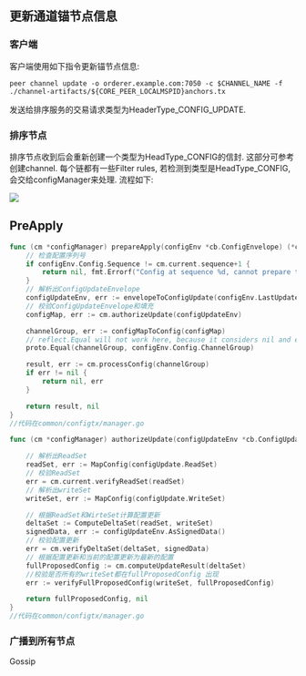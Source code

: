 ## 更新通道锚节点信息

### 客户端

客户端使用如下指令更新锚节点信息:

```shell
peer channel update -o orderer.example.com:7050 -c $CHANNEL_NAME -f ./channel-artifacts/${CORE_PEER_LOCALMSPID}anchors.tx
```

发送给排序服务的交易请求类型为HeaderType_CONFIG_UPDATE.

### 排序节点

排序节点收到后会重新创建一个类型为HeadType_CONFIG的信封. 这部分可参考创建channel. 每个链都有一些Filter rules, 若检测到类型是HeadType_CONFIG, 会交给configManager来处理. 流程如下:

![](/Users/haibbo/code/blockchain-notes/_images/configManagerUpdate.png)

## PreApply

```go
func (cm *configManager) prepareApply(configEnv *cb.ConfigEnvelope) (*configResult, error) {
	// 检查配置序列号
	if configEnv.Config.Sequence != cm.current.sequence+1 {
		return nil, fmt.Errorf("Config at sequence %d, cannot prepare to update to %d", cm.current.sequence, configEnv.Config.Sequence)
	}
	// 解析出ConfigUpdateEnvelope
	configUpdateEnv, err := envelopeToConfigUpdate(configEnv.LastUpdate)
	// 校验ConfigUpdateEnvelope和填充
	configMap, err := cm.authorizeUpdate(configUpdateEnv)

	channelGroup, err := configMapToConfig(configMap)
	// reflect.Equal will not work here, because it considers nil and empty maps as different
	proto.Equal(channelGroup, configEnv.Config.ChannelGroup)

	result, err := cm.processConfig(channelGroup)
	if err != nil {
		return nil, err
	}

	return result, nil
}
//代码在common/configtx/manager.go
```



```go
func (cm *configManager) authorizeUpdate(configUpdateEnv *cb.ConfigUpdateEnvelope) (map[string]comparable, error) {

	// 解析出ReadSet
	readSet, err := MapConfig(configUpdate.ReadSet)
    // 校验ReadSet
	err = cm.current.verifyReadSet(readSet)
	// 解析出writeSet
	writeSet, err := MapConfig(configUpdate.WriteSet)

	// 根据ReadSet和WirteSet计算配置更新
	deltaSet := ComputeDeltaSet(readSet, writeSet)
	signedData, err := configUpdateEnv.AsSignedData()
    // 校验配置更新
	err = cm.verifyDeltaSet(deltaSet, signedData)
	// 根据配置更新和当前的配置更新为最新的配置
	fullProposedConfig := cm.computeUpdateResult(deltaSet)
    //校验是否所有的writeSet都在fullProposedConfig 出现
	err := verifyFullProposedConfig(writeSet, fullProposedConfig)

	return fullProposedConfig, nil
}
//代码在common/configtx/manager.go
```



### 广播到所有节点

Gossip




